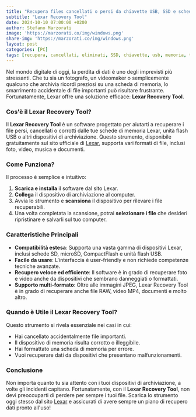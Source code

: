 ```yaml
---
title: "Recupera files cancellati o persi da chiavette USB, SSD e schede di memoria"
subtitle: "Lexar Recovery Tool"
date: 2024-10-10 07:00:00 +0200
author: Stefano Marzorati
image: 'https://marzorati.co/img/windows.png'
share-img: 'https://marzorati.co/img/windows.png'
layout: post
categories: [PC]
tags: [recupera, cancellati, eliminati, SSD, chiavette, usb, memoria, tool, recovery]
---
```


Nel mondo digitale di oggi, la perdita di dati è uno degli imprevisti più stressanti. Che tu sia un fotografo, un videomaker o semplicemente qualcuno che archivia ricordi preziosi su una scheda di memoria, lo smarrimento accidentale di file importanti può risultare frustrante. Fortunatamente, Lexar offre una soluzione efficace: **Lexar Recovery Tool**.

### Cos'è il Lexar Recovery Tool?

Il **Lexar Recovery Tool** è un software progettato per aiutarti a recuperare i file persi, cancellati o corrotti dalle tue schede di memoria Lexar, unità flash USB o altri dispositivi di archiviazione. Questo strumento, disponibile gratuitamente sul sito ufficiale di [Lexar](https://www.lexar.com/it/download/), supporta vari formati di file, inclusi foto, video, musica e documenti.

### Come Funziona?

Il processo è semplice e intuitivo:
1. **Scarica e installa** il software dal sito Lexar.
2. **Collega** il dispositivo di archiviazione al computer.
3. Avvia lo strumento e **scansiona** il dispositivo per rilevare i file recuperabili.
4. Una volta completata la scansione, potrai **selezionare i file** che desideri ripristinare e salvarli sul tuo computer.

### Caratteristiche Principali

- **Compatibilità estesa**: Supporta una vasta gamma di dispositivi Lexar, inclusi schede SD, microSD, CompactFlash e unità flash USB.
- **Facile da usare**: L'interfaccia è user-friendly e non richiede competenze tecniche avanzate.
- **Recupero veloce ed efficiente**: Il software è in grado di recuperare foto e video anche da dispositivi che sembrano danneggiati o formattati.
- **Supporto multi-formato**: Oltre alle immagini JPEG, Lexar Recovery Tool è in grado di recuperare anche file RAW, video MP4, documenti e molto altro.

### Quando è Utile il Lexar Recovery Tool?

Questo strumento si rivela essenziale nei casi in cui:
- Hai cancellato accidentalmente file importanti.
- Il dispositivo di memoria risulta corrotto o illeggibile.
- Hai formattato una scheda di memoria per errore.
- Vuoi recuperare dati da dispositivi che presentano malfunzionamenti.

### Conclusione

Non importa quanto tu sia attento con i tuoi dispositivi di archiviazione, a volte gli incidenti capitano. Fortunatamente, con il **Lexar Recovery Tool**, non devi preoccuparti di perdere per sempre i tuoi file. Scarica lo strumento oggi stesso dal sito [Lexar](https://www.lexar.com) e assicurati di avere sempre un piano di recupero dati pronto all'uso!